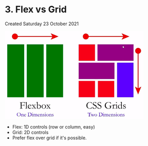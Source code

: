 # 3. Flex vs Grid
Created Saturday 23 October 2021

![](/assets/3_Flex_vs_Grid-image-1.png)

- Flex: 1D controls (row or column, easy)
- Grid: 2D controls
- Prefer flex over grid if it's possible.